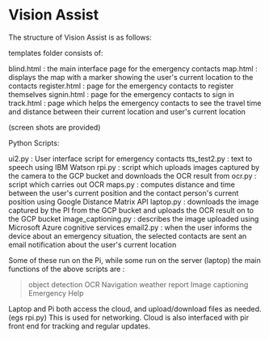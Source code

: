 # Vision Assist

The structure of Vision Assist is as follows:

templates folder consists of:

blind.html : the main interface page for the emergency contacts 
map.html : displays the map with a marker showing the user's current location to the contacts
register.html : page for the emergency contacts to register themselves 
signin.html : page for the emergency contacts to sign in
track.html : page which helps the emergency contacts to see the travel time and distance between their current location and user's current location

(screen shots are provided)


Python Scripts:

ui2.py : User interface script for emergency contacts
tts_test2.py : text to speech using IBM Watson
rpi.py : script which uploads images captured by the camera to the GCP bucket and downloads the OCR result from 
ocr.py : script which carries out OCR
maps.py : computes distance and time between the user's current position and the contact person's current position using Google Distance Matrix API
laptop.py : downloads the image captured by the PI from the GCP bucket and uploads the OCR result on to the GCP bucket
image_captioning.py : describes the image uploaded using Microsoft Azure cognitive services
email2.py : when the user informs the device about an emergency situation, the selected contacts are sent an email notification about the user's current location


Some of these run on the Pi, while some run on the server (laptop) 
the main functions of the above scripts are : 
>object detection
>OCR
>Navigation
>weather report
>Image captioning
>Emergency Help

Laptop and Pi both access the cloud, and upload/download files as needed.(egs rpi.py)  This is used for networking. 
Cloud is also interfaced with pir front end for tracking and regular updates. 
